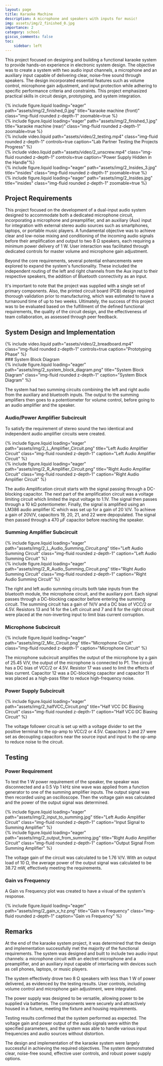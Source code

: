 ```yaml
---
layout: page
title: Karaoke Machine 
description: A microphone and speakers with inputs for music! 
img: assets/img/2_finished_0.jpg
importance: 2
category: school
giscus_comments: false
toc:
    sidebar: left
---
```


This project focused on designing and building a functional karaoke system to provide hands-on experience in electronic system design. The objective was to create a system with two audio input channels, a microphone and an auxiliary input capable of delivering clear, noise-free sound through speakers. The design incorporated essential features such as volume control, microphone gain adjustment, and input protection while adhering to specific performance criteria and constraints. This project emphasized practical skills in circuit design, prototyping, and system integration. 

<div class="row">
    <div class="col-sm mt-3 mt-md-0">
        {% include figure.liquid loading="eager" path="assets/img/2_finished_0.jpg" title="karaoke machine (front)" class="img-fluid rounded z-depth-1" zoomable=true %}
    </div>
    <div class="col-sm mt-3 mt-md-0">
        {% include figure.liquid loading="eager" path="assets/img/2_finished_1.jpg" title="karaoke machine (rear)" class="img-fluid rounded z-depth-1" zoomable=true %}
    </div>
</div>


<div class="row mt-3">
    <div class="col-sm mt-3 mt-md-0">
        {% include video.liquid path="assets/video/2_testing.mp4" class="img-fluid rounded z-depth-1" controls=true caption="Lab Partner Testing the Projects Progress" %}
    </div>
    <div class="col-sm mt-3 mt-md-0">
        {% include video.liquid path="assets/video/2_unscrew.mp4" class="img-fluid rounded z-depth-1" controls=true caption="Power Supply Hidden in the Handle"%}
    </div>
</div>

<div class="row">
    <div class="col-sm mt-3 mt-md-0">
        {% include figure.liquid loading="eager" path="assets/img/2_Insides_3.jpg" title="insides" class="img-fluid rounded z-depth-1" zoomable=true %}
    </div>
    <div class="col-sm mt-3 mt-md-0">
        {% include figure.liquid loading="eager" path="assets/img/2_Insides.jpg" title="insides" class="img-fluid rounded z-depth-1" zoomable=true %}
    </div>
</div>

## Project Requirements
This project focused on the development of a dual-input audio system designed to accommodate both a dedicated microphone circuit, incorporating a microphone and preamplifier, and an auxiliary (Aux) input for integration with external stereo audio sources such as smartphones, laptops, or portable music players. A fundamental objective was to achieve clear and low-noise mixing and conditioning of the incoming audio signals before their amplification and output to two 8 Ω speakers, each requiring a minimum power delivery of 1 W. User interaction was facilitated through dedicated controls for master volume and microphone gain adjustment.

Beyond the core requirements, several potential enhancements were explored to expand the system's functionality. These included the independent routing of the left and right channels from the Aux input to their respective speakers, the addition of Bluetooth connectivity as an input. 

It's important to note that the project was supplied with a single set of primary components. Also, the printed circuit board (PCB) design required thorough validation prior to manufacturing, which was estimated to have a turnaround time of up to two weeks. Ultimately, the success of this project was to be evaluated based on the fulfillment of the defined functional requirements, the quality of the circuit design, and the effectiveness of team collaboration, as assessed through peer feedback.


## System Design and Implementation
<div class="row mt-3">
    <div class="col-sm mt-3 mt-md-0">
        {% include video.liquid path="assets/video/2_breadboard.mp4" class="img-fluid rounded z-depth-1" controls=true caption="Prototyping Phase" %}
    </div>
</div>
### System Block Diagram

<div class="row">
    <div class="col-sm mt-3 mt-md-0">
        {% include figure.liquid loading="eager" path="assets/img/2_system_block_diagram.png" title="System Block Diagram" class="img-fluid rounded z-depth-1" caption="System Block Diagram" %}
    </div>
</div>

The system had two summing circuits combining the left and right audio from the auxiliary and bluetooth inputs. The output to the summing amplifiers then goes to a potentiometer for volume control, before going to an audio amplifier and the speaker. 

### Audio/Power Amplifier Subcircuit

To satisfy the requirement of stereo sound the two identical and independent audio amplifier circuits were created.

<div class="row">
    <div class="col-sm mt-3 mt-md-0">
        {% include figure.liquid loading="eager" path="assets/img/2_L_Amplifier_Circuit.png" title="Left Audio Amplifier Circuit" class="img-fluid rounded z-depth-1" caption="Left Audio Amplifier Circuit" %}
    </div>
    <div class="col-sm mt-3 mt-md-0">
        {% include figure.liquid loading="eager" path="assets/img/2_R_Amplifier_Circuit.png" title="Right Audio Amplifier Circuit" class="img-fluid rounded z-depth-1" caption="Right Audio Amplifier Circuit" %}
    </div>
</div>

The audio Amplification circuit starts with the signal passing through a DC-blocking capacitor. The next part of the amplification circuit was a voltage limiting circuit which limited the input voltage to 1.1V. The signal then passes through a 10 kΩ potentiometer. Finally, the signal is amplified using an LM386 audio amplifier IC which was set up for a gain of 20 V/V. To achieve a gain of 20V/V, capacitors 19, 20, 21, and 22 were depopulated. The signal then passed through a 470 $\mu$F capacitor before reaching the speaker. 


### Summing Amplifier Subcircuit

<div class="row">
    <div class="col-sm mt-3 mt-md-0">
        {% include figure.liquid loading="eager" path="assets/img/2_L_Audio_Summing_Circuit.png" title="Left Audio Summing Circuit" class="img-fluid rounded z-depth-1" caption="Left Audio Summing Circuit" %}
    </div>
    <div class="col-sm mt-3 mt-md-0">
        {% include figure.liquid loading="eager" path="assets/img/2_R_Audio_Summing_Circuit.png" title="Right Audio Summing Circuit" class="img-fluid rounded z-depth-1" caption="Right Audio Summing Circuit" %}
    </div>
</div>

The right and left audio summing circuits both take inputs from the bluetooth module, the microphone circuit, and the auxiliary port. Each signal passes through a DC-blocking capacitor before entering the summing circuit. The summing circuit has a gain of 1V/V and a DC bias of VCC/2 or 4.5V. Resistors 13 and 14 for the Left circuit and 7 and 8 for the right circuit were placed at the non-inverting input to limit bias current corruption.

### Microphone Subcircuit

<div class="row">
    <div class="col-sm mt-3 mt-md-0">
        {% include figure.liquid loading="eager" path="assets/img/2_Mic_Circuit.png" title="Microphone Circuit" class="img-fluid rounded z-depth-1" caption="Microphone Circuit" %}
    </div>
</div>

The microphone subcircuit amplifies the output of the microphone by a gain of 25.45 V/V, the output of the microphone is connected to P1. The circuit has a DC bias of VCC/2 or 4.5V. Resistor 17 was used to limit the effects of bias current. Capacitor 12 was a DC-blocking capacitor and capacitor 11 was placed as a high-pass filter to reduce high-frequency noise.

### Power Supply Subcircuit

<div class="row">
    <div class="col-sm mt-3 mt-md-0">
        {% include figure.liquid loading="eager" path="assets/img/2_halfVCC_Circuit.png" title="Half VCC DC Biasing Circuit" class="img-fluid rounded z-depth-1" caption="Half VCC DC Biasing Circuit" %}
    </div>
</div>

The voltage follower circuit is set up with a voltage divider to set the positive terminal to the op-amp to VCC/2 or 4.5V. Capacitors 2 and 27 were set as decoupling capacitors near the source input and input to the op-amp to reduce noise to the circuit. 

## Testing


### Power Requirement

To test the 1 W power requirement of the speaker, the speaker was disconnected and a 0.5 Vp 1 kHz sine wave was applied from a function generator to one of the summing amplifier inputs. The output signal was then recorded using an oscilloscope. Then the voltage gain was calculated and the power of the output signal was determined. 

<div class="row">
    <div class="col-sm mt-3 mt-md-0">
        {% include figure.liquid loading="eager" path="assets/img/2_input_to_summing.jpg" title="Left Audio Amplifier Circuit" class="img-fluid rounded z-depth-1" caption="Input Signal to Summing Amplifier" %}
    </div>
    <div class="col-sm mt-3 mt-md-0">
        {% include figure.liquid loading="eager" path="assets/img/2_output_from_summing.jpg" title="Right Audio Amplifier Circuit" class="img-fluid rounded z-depth-1" caption="Output Signal From Summing Amplifier" %}
    </div>
</div>

The voltage gain of the circuit was calculated to be 1.76 V/V. With an output load of 10 Ω, the average power of the output signal was calculated to be 38.72 mW, effectively meeting the requirements.

### Gain vs Frequency
A Gain vs Frequency plot was created to have a visual of the system's response.

<div class="row">
    <div class="col-sm mt-3 mt-md-0">
        {% include figure.liquid loading="eager" path="assets/img/2_gain_v_hz.png" title="Gain vs Frequency" class="img-fluid rounded z-depth-1" caption="Gain vs Frequency" %}
    </div>
</div>

## Remarks
At the end of the karaoke system project, it was determined that the design and implementation successfully met the majority of the functional requirements. The system was designed and built to include two audio input channels: a microphone circuit with an electret microphone and a preamplifier, and an auxiliary input capable of interfacing with devices such as cell phones, laptops, or music players.

The system effectively drove two 8 Ω speakers with less than 1 W of power delivered, as evidenced by the testing results. User controls, including volume control and microphone gain adjustment, were integrated.

The power supply was designed to be versatile, allowing power to be supplied via batteries. The components were securely and attractively housed in a fixture, meeting the fixture and housing requirements.

Testing results confirmed that the system performed as expected. The voltage gain and power output of the audio signals were within the specified parameters, and the system was able to handle various input frequencies and audio sources without distortion.

The design and implementation of the karaoke system were largely successful in achieving the required objectives. The system demonstrated clear, noise-free sound, effective user controls, and robust power supply options.
